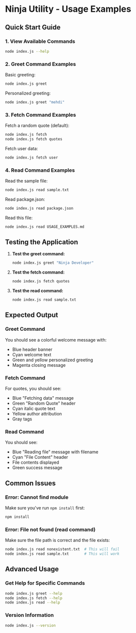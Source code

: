 # Ninja Utility - Usage Examples

## Quick Start Guide

### 1. View Available Commands
```bash
node index.js --help
```

### 2. Greet Command Examples

Basic greeting:
```bash
node index.js greet
```

Personalized greeting:
```bash
node index.js greet "mehdi"
```

### 3. Fetch Command Examples

Fetch a random quote (default):
```bash
node index.js fetch
node index.js fetch quotes
```

Fetch user data:
```bash
node index.js fetch user
```

### 4. Read Command Examples

Read the sample file:
```bash
node index.js read sample.txt
```

Read package.json:
```bash
node index.js read package.json
```

Read this file:
```bash
node index.js read USAGE_EXAMPLES.md
```

## Testing the Application

1. **Test the greet command:**
   ```bash
   node index.js greet "Ninja Developer"
   ```

2. **Test the fetch command:**
   ```bash
   node index.js fetch quotes
   ```

3. **Test the read command:**
   ```bash
   node index.js read sample.txt
   ```

## Expected Output

### Greet Command
You should see a colorful welcome message with:
- Blue header banner
- Cyan welcome text
- Green and yellow personalized greeting
- Magenta closing message

### Fetch Command
For quotes, you should see:
- Blue "Fetching data" message
- Green "Random Quote" header
- Cyan italic quote text
- Yellow author attribution
- Gray tags

### Read Command
You should see:
- Blue "Reading file" message with filename
- Cyan "File Content" header
- File contents displayed
- Green success message

## Common Issues

### Error: Cannot find module
Make sure you've run `npm install` first:
```bash
npm install
```

### Error: File not found (read command)
Make sure the file path is correct and the file exists:
```bash
node index.js read nonexistent.txt  # This will fail
node index.js read sample.txt       # This will work
```

## Advanced Usage

### Get Help for Specific Commands
```bash
node index.js greet --help
node index.js fetch --help
node index.js read --help
```

### Version Information
```bash
node index.js --version
```

